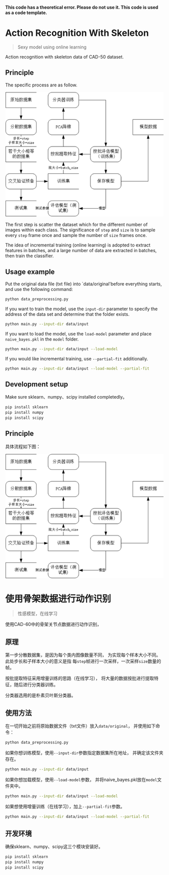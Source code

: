 **This code has a theoretical error. Please do not use it. This code is used as a code template.**

# Action Recognition With Skeleton 
> Sexy model using online learning

Action recognition with skeleton data of CAD-50 dataset.

## Principle
The specific process are as follow.

![动作识别大致流程](principle.png)

The first step is scatter the dataset 
which for the different number of images within 
each class.
The significance of `step` and `size` is to 
sample every `step` frame once and sample 
the number of `size` frames once. 

The idea of incremental training (online learning) is 
adopted to extract features in batches, and a large 
number of data are extracted in batches, 
then train the classifier.

## Usage example
Put the original data file (txt file) into 
`data/original'before everything starts, 
and use the following command: 
```sh
python data_preprocessing.py
```
If you want to train the model, use the `input-dir` 
parameter to specify the address of the data set and 
determine that the folder exists.
```sh
python main.py --input-dir data/input
```
If you want to load the model, use the `load-model` 
parameter and place `naive_bayes.pkl` in the `model` 
folder.  
```sh
python main.py --input-dir data/input --load-model
```
If you would like incremental training, use `--partial-fit`
additionally.
```sh
python main.py --input-dir data/input --load-model --partial-fit
```

## Development setup

Make sure sklearn、numpy、scipy installed completedly。
```sh
pip install sklearn
pip install numpy
pip install scipy
```

## Principle
具体流程如下图：

![动作识别大致流程](principle.png)

# 使用骨架数据进行动作识别
> 性感模型，在线学习  

使用CAD-60中的骨架关节点数据进行动作识别，
## 原理

第一步分散数据集，是因为每个类内图像数量不同，
为实现每个样本大小不同。此处步长和子样本大小的意义是指
每`step`帧进行一次采样，一次采样`size`数量的帧。

按批提取特征采用增量训练的思路（在线学习），
将大量的数据按批进行提取特征，随后进行分类器训练。

分类器选用的是朴素贝叶斯分类器。
## 使用方法
在一切开始之前将原始数据文件（txt文件）放入`data/original`，
并使用如下命令：
```sh
python data_preprocessing.py
```
如果你想训练模型，使用`--input-dir`参数指定数据集所在地址，
并确定该文件夹存在。  
```sh
python main.py --input-dir data/input
```
如果你想加载模型，使用`--load-model`参数，
并将naive_bayes.pkl放在`model`文件夹中。  
```sh
python main.py --input-dir data/input --load-model
```
如果想使用增量训练（在线学习），加上`--partial-fit`参数。
```sh
python main.py --input-dir data/input --load-model --partial-fit
```

## 开发环境

确保sklearn、numpy、scipy这三个模块安装好。
```sh
pip install sklearn
pip install numpy
pip install scipy
```



